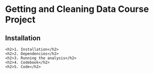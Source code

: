 

<!DOCTYPE html>
<html lang="en" class="">
  <body class="logged_in  env-production windows vis-public page-blob">
   <h1>Getting and Cleaning Data Course Project</h1>	

  <h2>
  <a id="user-content-installation" class="anchor" href="#installation" aria-hidden="true"><span class="octicon octicon-link"></span></a>Installation</h2>
   
    <h2>1. Installation</h2>
    <h2>2. Dependencies</h2>
    <h2>3. Running the analysis</h2>
    <h2>4. Codebook</h2>
    <h2>5. Code</h2>

  </body>
</html>